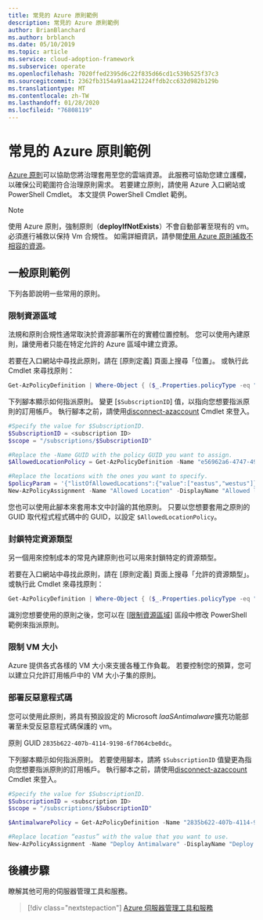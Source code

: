 ```yaml
---
title: 常見的 Azure 原則範例
description: 常見的 Azure 原則範例
author: BrianBlanchard
ms.author: brblanch
ms.date: 05/10/2019
ms.topic: article
ms.service: cloud-adoption-framework
ms.subservice: operate
ms.openlocfilehash: 7020ffed2395d6c22f835d66cd1c539b525f37c3
ms.sourcegitcommit: 2362fb3154a91aa421224ffdb2cc632d982b129b
ms.translationtype: MT
ms.contentlocale: zh-TW
ms.lasthandoff: 01/28/2020
ms.locfileid: "76808119"
---
```

# <a name="common-azure-policy-examples"></a>常見的 Azure 原則範例

[Azure 原則](https://docs.microsoft.com/azure/governance/policy/overview)可以協助您將治理套用至您的雲端資源。 此服務可協助您建立護欄，以確保公司範圍符合治理原則需求。 若要建立原則，請使用 Azure 入口網站或 PowerShell Cmdlet。 本文提供 PowerShell Cmdlet 範例。

> [!NOTE]
> 使用 Azure 原則，強制原則（**deployIfNotExists**）不會自動部署至現有的 vm。 必須進行補救以保持 Vm 合規性。 如需詳細資訊，請參閱[使用 Azure 原則補救不相容的資源](https://docs.microsoft.com/azure/governance/policy/how-to/remediate-resources)。

## <a name="common-policy-examples"></a>一般原則範例

下列各節說明一些常用的原則。

### <a name="restrict-resource-regions"></a>限制資源區域

法規和原則合規性通常取決於資源部署所在的實體位置控制。 您可以使用內建原則，讓使用者只能在特定允許的 Azure 區域中建立資源。

若要在入口網站中尋找此原則，請在 [原則定義] 頁面上搜尋「位置」。 或執行此 Cmdlet 來尋找原則：

```powershell
Get-AzPolicyDefinition | Where-Object { ($_.Properties.policyType -eq "BuiltIn") -and ($_.Properties.displayName -like "*location*") }
```

下列腳本顯示如何指派原則。 變更 [`$SubscriptionID`] 值，以指向您想要指派原則的訂用帳戶。 執行腳本之前，請使用[disconnect-azaccount](https://docs.microsoft.com/powershell/module/az.accounts/connect-azaccount?view=azps-2.1.0) Cmdlet 來登入。

```powershell
#Specify the value for $SubscriptionID.
$SubscriptionID = <subscription ID>
$scope = "/subscriptions/$SubscriptionID"

#Replace the -Name GUID with the policy GUID you want to assign.
$AllowedLocationPolicy = Get-AzPolicyDefinition -Name "e56962a6-4747-49cd-b67b-bf8b01975c4c"

#Replace the locations with the ones you want to specify.
$policyParam = '{"listOfAllowedLocations":{"value":["eastus","westus"]}}'
New-AzPolicyAssignment -Name "Allowed Location" -DisplayName "Allowed locations for resource creation" -Scope $scope -PolicyDefinition $AllowedLocationPolicy -Location eastus -PolicyParameter $policyparam
```

您也可以使用此腳本來套用本文中討論的其他原則。 只要以您想要套用之原則的 GUID 取代程式程式碼中的 GUID，以設定 `$AllowedLocationPolicy`。

### <a name="block-certain-resource-types"></a>封鎖特定資源類型

另一個用來控制成本的常見內建原則也可以用來封鎖特定的資源類型。

若要在入口網站中尋找此原則，請在 [原則定義] 頁面上搜尋「允許的資源類型」。 或執行此 Cmdlet 來尋找原則：

```powershell
Get-AzPolicyDefinition | Where-Object { ($_.Properties.policyType -eq "BuiltIn") -and ($_.Properties.displayName -like "*allowed resource types") }
```

識別您想要使用的原則之後，您可以在 [[限制資源區域](#restrict-resource-regions)] 區段中修改 PowerShell 範例來指派原則。

### <a name="restrict-vm-size"></a>限制 VM 大小

Azure 提供各式各樣的 VM 大小來支援各種工作負載。 若要控制您的預算，您可以建立只允許訂用帳戶中的 VM 大小子集的原則。

### <a name="deploy-antimalware"></a>部署反惡意程式碼

您可以使用此原則，將具有預設設定的 Microsoft *IaaSAntimalware*擴充功能部署至未受反惡意程式碼保護的 vm。

原則 GUID `2835b622-407b-4114-9198-6f7064cbe0dc`。

下列腳本顯示如何指派原則。 若要使用腳本，請將 `$SubscriptionID` 值變更為指向您想要指派原則的訂用帳戶。 執行腳本之前，請使用[disconnect-azaccount](https://docs.microsoft.com/powershell/module/az.accounts/connect-azaccount?view=azps-2.1.0) Cmdlet 來登入。

```powershell
#Specify the value for $SubscriptionID.
$SubscriptionID = <subscription ID>
$scope = "/subscriptions/$SubscriptionID"

$AntimalwarePolicy = Get-AzPolicyDefinition -Name "2835b622-407b-4114-9198-6f7064cbe0dc"

#Replace location “eastus” with the value that you want to use.
New-AzPolicyAssignment -Name "Deploy Antimalware" -DisplayName "Deploy default Microsoft IaaSAntimalware extension for Windows Server" -Scope $scope -PolicyDefinition $AntimalwarePolicy -Location eastus –AssignIdentity

```

## <a name="next-steps"></a>後續步驟

瞭解其他可用的伺服器管理工具和服務。

> [!div class="nextstepaction"]
> [Azure 伺服器管理工具和服務](./tools-services.md)
